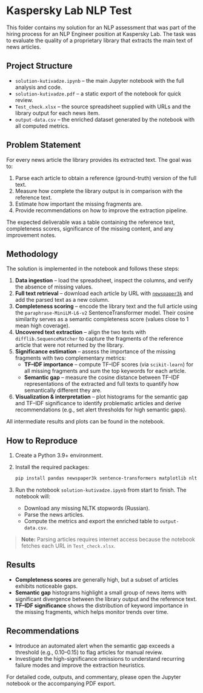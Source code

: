 # Kaspersky Lab NLP Test

This folder contains my solution for an NLP assessment that was part of the hiring process for an NLP Engineer position at Kaspersky Lab. The task was to evaluate the quality of a proprietary library that extracts the main text of news articles.

## Project Structure

- `solution-kutivadze.ipynb` – the main Jupyter notebook with the full analysis and code.
- `solution-kutivadze.pdf` – a static export of the notebook for quick review.
- `Test_check.xlsx` – the source spreadsheet supplied with URLs and the library output for each news item.
- `output-data.csv` – the enriched dataset generated by the notebook with all computed metrics.

## Problem Statement

For every news article the library provides its extracted text. The goal was to:

1. Parse each article to obtain a reference (ground-truth) version of the full text.
2. Measure how complete the library output is in comparison with the reference text.
3. Estimate how important the missing fragments are.
4. Provide recommendations on how to improve the extraction pipeline.

The expected deliverable was a table containing the reference text, completeness scores, significance of the missing content, and any improvement notes.

## Methodology

The solution is implemented in the notebook and follows these steps:

1. **Data ingestion** – load the spreadsheet, inspect the columns, and verify the absence of missing values.
2. **Full text retrieval** – download each article by URL with [`newspaper3k`](https://github.com/codelucas/newspaper) and add the parsed text as a new column.
3. **Completeness scoring** – encode the library text and the full article using the `paraphrase-MiniLM-L6-v2` SentenceTransformer model. Their cosine similarity serves as a semantic completeness score (values close to 1 mean high coverage).
4. **Uncovered text extraction** – align the two texts with `difflib.SequenceMatcher` to capture the fragments of the reference article that were not returned by the library.
5. **Significance estimation** – assess the importance of the missing fragments with two complementary metrics:
   - **TF–IDF importance** – compute TF–IDF scores (via `scikit-learn`) for all missing fragments and sum the top keywords for each article.
   - **Semantic gap** – measure the cosine distance between TF–IDF representations of the extracted and full texts to quantify how semantically different they are.
6. **Visualization & interpretation** – plot histograms for the semantic gap and TF–IDF significance to identify problematic articles and derive recommendations (e.g., set alert thresholds for high semantic gaps).

All intermediate results and plots can be found in the notebook.

## How to Reproduce

1. Create a Python 3.9+ environment.
2. Install the required packages:

   ```bash
   pip install pandas newspaper3k sentence-transformers matplotlib nltk scikit-learn
   ```

3. Run the notebook `solution-kutivadze.ipynb` from start to finish. The notebook will:
   - Download any missing NLTK stopwords (Russian).
   - Parse the news articles.
   - Compute the metrics and export the enriched table to `output-data.csv`.

> **Note:** Parsing articles requires internet access because the notebook fetches each URL in `Test_check.xlsx`.

## Results

- **Completeness scores** are generally high, but a subset of articles exhibits noticeable gaps.
- **Semantic gap** histograms highlight a small group of news items with significant divergence between the library output and the reference text.
- **TF–IDF significance** shows the distribution of keyword importance in the missing fragments, which helps monitor trends over time.

## Recommendations

- Introduce an automated alert when the semantic gap exceeds a threshold (e.g., 0.10–0.15) to flag articles for manual review.
- Investigate the high-significance omissions to understand recurring failure modes and improve the extraction heuristics.

For detailed code, outputs, and commentary, please open the Jupyter notebook or the accompanying PDF export.
